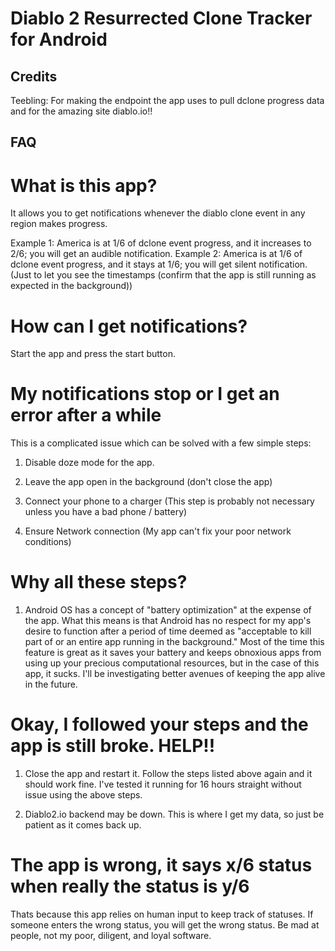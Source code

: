 # Diablo 2 Resurrected Clone Tracker for Android

## Credits

Teebling: For making the endpoint the app uses to pull dclone progress data and for the amazing site diablo.io!!

## FAQ

# What is this app?

It allows you to get notifications whenever the diablo clone event in any region makes progress. 

Example 1: America is at 1/6 of dclone event progress, and it increases to 2/6; you will get an audible notification.
Example 2: America is at 1/6 of dclone event progress, and it stays at 1/6; you will get silent notification. (Just to let you see the timestamps (confirm that the app is still running as expected in the background))

# How can I get notifications?

Start the app and press the start button.

# My notifications stop or I get an error after a while

This is a complicated issue which can be solved with a few simple steps:

1) Disable doze mode for the app.

2) Leave the app open in the background (don't close the app)

3) Connect your phone to a charger (This step is probably not necessary unless you have a bad phone / battery)

4) Ensure Network connection (My app can't fix your poor network conditions)

# Why all these steps?

1) Android OS has a concept of "battery optimization" at the expense of the app. What this means is that Android has no respect for my app's desire to function after a period of time deemed as "acceptable to kill part of or an entire app running in the background." Most of the time this feature is great as it saves your battery and keeps obnoxious apps from using up your precious computational resources, but in the case of this app, it sucks. I'll be investigating better avenues of keeping the app alive in the future.

# Okay, I followed your steps and the app is still broke. HELP!!

1) Close the app and restart it. Follow the steps listed above again and it should work fine. I've tested it running for 16 hours straight without issue using the above steps.

2) Diablo2.io backend may be down. This is where I get my data, so just be patient as it comes back up.

# The app is wrong, it says x/6 status when really the status is y/6

Thats because this app relies on human input to keep track of statuses. If someone enters the wrong status, you will get the wrong status. Be mad at people, not my poor, diligent, and loyal software.

